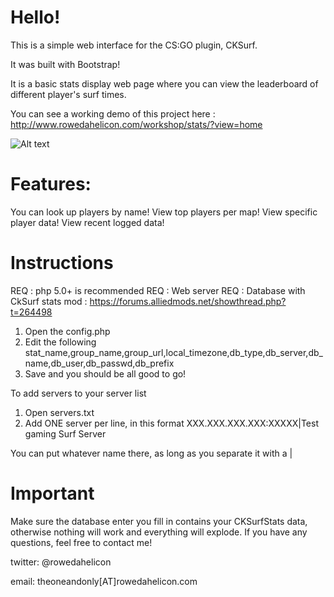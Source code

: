 # Hello!

This is a simple web interface for the CS:GO plugin, CKSurf.

It was built with Bootstrap!

It is a basic stats display web page where you can view the leaderboard of different player's surf times.

You can see a working demo of this project here : http://www.rowedahelicon.com/workshop/stats/?view=home

![Alt text](http://i.imgur.com/1MESc1E.png "Screenshot")


# Features:
You can look up players by name!
View top players per map!
View specific player data!
View recent logged data!

# Instructions
REQ : php 5.0+ is recommended
REQ : Web server
REQ : Database with CkSurf stats mod : https://forums.alliedmods.net/showthread.php?t=264498

1. Open the config.php
2. Edit the following
    stat_name,group_name,group_url,local_timezone,db_type,db_server,db_name,db_user,db_passwd,db_prefix
3. Save and you should be all good to go!

To add servers to your server list

1. Open servers.txt
2. Add ONE server per line, in this format
    XXX.XXX.XXX.XXX:XXXXX|Test gaming Surf Server
    
You can put whatever name there, as long as you separate it with a |

# Important
Make sure the database enter you fill in contains your CKSurfStats data, otherwise nothing will work and everything will explode.
If you have any questions, feel free to contact me! 

twitter: @rowedahelicon

email: theoneandonly[AT]rowedahelicon.com
